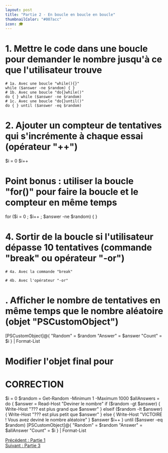 ```yaml
---
layout: post
title: "Partie 2 - En boucle en boucle en boucle"
thumbnailColor: "#007acc"
icon: 🎓
---
```


# 1. Mettre le code dans une boucle pour demander le nombre jusqu'à ce que l'utilisateur trouve
    # 1a. Avec une boucle "while(){}"
    while ($answer -ne $random) { }
    # 1b. Avec une boucle "do{}while()"
    do { } while ($answer -ne $random)
    # 1c. Avec une boucle "do{}until()"
    do { } until ($answer -eq $random)

# 2. Ajouter un compteur de tentatives qui s'incrémente à chaque essai (opérateur "++")
$i = 0
$i++

# Point bonus : utiliser la boucle "for()" pour faire la boucle et le compteur en même temps
for ($i = 0 ; $i++ ; $answer -ne $random) { }

# 4. Sortir de la boucle si l'utilisateur dépasse 10 tentatives (commande "break" ou opérateur "-or")
    # 4a. Avec la commande "break"

    # 4b. Avec l'opérateur "-or"


# . Afficher le nombre de tentatives en même temps que le nombre aléatoire (objet "PSCustomObject")
[PSCustomObject]@{
    "Random" = $random
    "Answer" = $answer
    "Count"  = $i
} | Format-List

# Modifier l'objet final pour 


# CORRECTION
$i = 0
$random = Get-Random -Minimum 1 -Maximum 1000
$allAnswers = do {
    $answer = Read-Host "Deviner le nombre"
    if ($random -gt $answer) { 
        Write-Host "??? est plus grand que $answer"
    } elseif ($random -lt $answer) {
        Write-Host "??? est plus petit que $answer"
    } else {
        Write-Host "VICTOIRE ! Vous avez deviné le nombre aléatoire"
    }
    $answer
    $i++
} until ($answer -eq $random)
[PSCustomObject]@{
    "Random"  = $random
    "Answer" = $allAnswer
    "Count"   = $i
} | Format-List


<div class="buttons">
    <div class="buttonBack">
        <a href="/2022/10/21/cours-pratique-posh-1">Précédent : Partie 1</a>
    </div>
    <div class="buttonNext">
        <a href="/2022/10/21/cours-pratique-posh-3">Suivant : Partie 3</a>
    </div>
</div>
